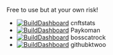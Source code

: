 Free to use but at your own risk!

- [![BuildDashboard](https://github.com/cnftstats/genpage/actions/workflows/main.yml/badge.svg)](https://github.com/cnftstats/genpage/actions/workflows/main.yml) cnftstats
- [![BuildDashboard](https://github.com/Paykoman/genpage/actions/workflows/main.yml/badge.svg)](https://github.com/Paykoman/genpage/actions/workflows/main.yml) Paykoman
- [![BuildDashboard](https://github.com/bosscatrock/genpage/actions/workflows/main.yml/badge.svg)](https://github.com/bosscatrock/genpage/actions/workflows/main.yml) bosscatrock
- [![BuildDashboard](https://github.com/githubktwoo/genpage/actions/workflows/main.yml/badge.svg)](https://github.com/githubktwoo/genpage/actions/workflows/main.yml) githubktwoo
